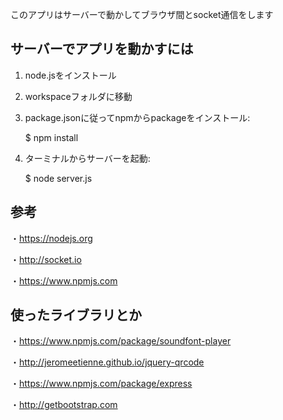 このアプリはサーバーで動かしてブラウザ間とsocket通信をします

## サーバーでアプリを動かすには

1) node.jsをインストール

2) workspaceフォルダに移動

3) package.jsonに従ってnpmからpackageをインストール:

    $ npm install

4) ターミナルからサーバーを起動:

    $ node server.js

## 参考

・https://nodejs.org

・http://socket.io

・https://www.npmjs.com

## 使ったライブラリとか

・https://www.npmjs.com/package/soundfont-player

・http://jeromeetienne.github.io/jquery-qrcode

・https://www.npmjs.com/package/express

・http://getbootstrap.com